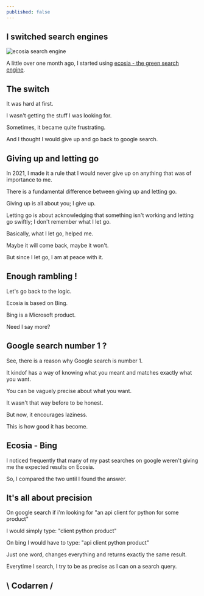 ```yaml
---
published: false
---
```

## I switched search engines
![ecosia search engine](https://github.com/codarrenvelvindron/codarrenvelvindron.github.io/raw/master/images/ecosia_search.png)

A little over one month ago, I started using [ecosia - the green search engine](https://blog.codarren.com/Day17-Ecosia_a_green_search_engine/).

## The switch

It was hard at first.

I wasn't getting the stuff I was looking for.

Sometimes, it became quite frustrating.

And I thought I would give up and go back to google search.

## Giving up and letting go

In 2021, I made it a rule that I would never give up on anything that was of importance to me.

There is a fundamental difference between giving up and letting go.

Giving up is all about you; I give up.

Letting go is about acknowledging that something isn't working and letting go swiftly; I don't remember what I let go.

Basically, what I let go, helped me.

Maybe it will come back, maybe it won't.

But since I let go, I am at peace with it.

## Enough rambling !
Let's go back to the logic.

Ecosia is based on Bing.

Bing is a Microsoft product.

Need I say more?

## Google search number 1 ?
See, there is a reason why Google search is number 1.

It kindof has a way of knowing what you meant and matches exactly what you want.

You can be vaguely precise about what you want.

It wasn't that way before to be honest.

But now, it encourages laziness.

This is how good it has become.

## Ecosia - Bing
I noticed frequently that many of my past searches on google weren't giving me the expected results on Ecosia.

So, I compared the two until I found the answer.

## It's all about precision
On google search if i'm looking for "an api client for python for some product"

I would simply type: "client python product"

On bing I would have to type: "api client python product"

Just one word, changes everything and returns exactly the same result.

Everytime I search, I try to be as precise as I can on a search query.

## \ Codarren /